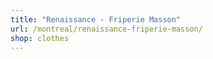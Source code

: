 ```yaml
---
title: "Renaissance - Friperie Masson"
url: /montreal/renaissance-friperie-masson/
shop: clothes
---
```

